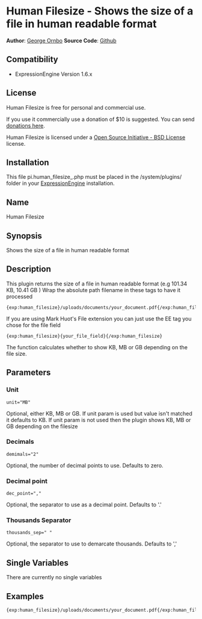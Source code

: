 # Human Filesize - Shows the size of a file in human readable format

**Author**: [George Ornbo][]
**Source Code**: [Github][]

## Compatibility

* ExpressionEngine Version 1.6.x

## License

Human Filesize is free for personal and commercial use. 

If you use it commercially use a donation of $10 is suggested. You can send [donations here](http://pledgie.org/campaigns/2898). 

Human Filesize is licensed under a [Open Source Initiative - BSD License][] license.

## Installation

This file pi.human_filesize_.php must be placed in the /system/plugins/ folder in your [ExpressionEngine][] installation.

## Name

Human Filesize

## Synopsis

Shows the size of a file in human readable format

## Description

This plugin returns the size of a file in human readable format (e.g 101.34 KB, 10.41 GB ) Wrap the absolute path filename in these tags to have it processed

	{exp:human_filesize}/uploads/documents/your_document.pdf{/exp:human_filesize}

If you are using Mark Huot's File extension you can just use the EE tag you chose for the file field

	{exp:human_filesize}{your_file_field}{/exp:human_filesize}
	
The function calculates whether to show KB, MB or GB depending on the file size.

## Parameters

### Unit ###

	unit="MB"
  
Optional, either KB, MB or GB. If unit param is used but value isn't matched it defaults to KB. 
If unit param is not used then the plugin shows KB, MB or GB depending on the filesize

### Decimals ###

	demimals="2"

Optional, the number of decimal points to use. Defaults to zero.

### Decimal point ###

	dec_point=","
  
Optional, the separator to use as a decimal point. Defaults to '.'
	
### Thousands Separator ###

	thousands_sep=" "
	
Optional, the separator to use to demarcate thousands. Defaults to ','
	
## Single Variables

There are currently no single variables
	
## Examples

	{exp:human_filesize}/uploads/documents/your_document.pdf{/exp:human_filesize}		
	
[George Ornbo]: http://shapeshed.com/
[Github]: http://github.com/shapeshed/human_filesize.ee_addon/
[ExpressionEngine]:http://www.expressionengine.com/index.php?affiliate=shapeshed
[Open Source Initiative - BSD License]: http://opensource.org/licenses/bsd-license.php